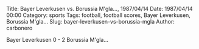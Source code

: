 Title: Bayer Leverkusen vs. Borussia M'gla…, 1987/04/14
Date: 1987/04/14 00:00
Category: sports
Tags: football, football scores, Bayer Leverkusen, Borussia M'gla…
Slug: bayer-leverkusen-vs-borussia-mgla
Author: carbonero


Bayer Leverkusen 0 - 2 Borussia M'gla…

